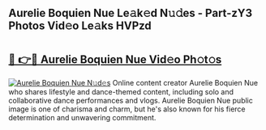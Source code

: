 ## Aurelie Boquien Nue Le𝚊k𝚎d N𝚞𝚍es - Part-zY3 Photos Vid𝚎o Le𝚊ks HVPzd

# <h2><a href="http://fb2o9ug.evod.top/?m=Aurelie+Boquien+Nue">🔗 👉🔴 Aurelie Boquien Nue Vid𝚎o Ph𝚘t𝚘s</a></h2>

[![Aurelie Boquien Nue N𝚞d𝚎s](https://i.imgur.com/8V9OHl7.gif)](http://fb2o9ug.evod.top/?m=Aurelie+Boquien+Nue)
Online content creator Aurelie Boquien Nue who shares lifestyle and dance-themed content, including solo and collaborative dance performances and vlogs. Aurelie Boquien Nue public image is one of charisma and charm, but he's also known for his fierce determination and unwavering commitment. 
